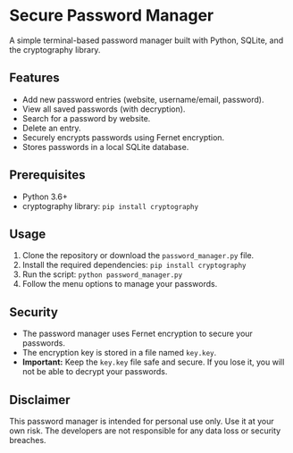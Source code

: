 # Secure Password Manager

A simple terminal-based password manager built with Python, SQLite, and the cryptography library.

## Features

-   Add new password entries (website, username/email, password).
-   View all saved passwords (with decryption).
-   Search for a password by website.
-   Delete an entry.
-   Securely encrypts passwords using Fernet encryption.
-   Stores passwords in a local SQLite database.

## Prerequisites

-   Python 3.6+
-   cryptography library: `pip install cryptography`

## Usage

1.  Clone the repository or download the `password_manager.py` file.
2.  Install the required dependencies: `pip install cryptography`
3.  Run the script: `python password_manager.py`
4.  Follow the menu options to manage your passwords.

## Security

-   The password manager uses Fernet encryption to secure your passwords.
-   The encryption key is stored in a file named `key.key`.
-   **Important:** Keep the `key.key` file safe and secure. If you lose it, you will not be able to decrypt your passwords.

## Disclaimer

This password manager is intended for personal use only. Use it at your own risk. The developers are not responsible for any data loss or security breaches.